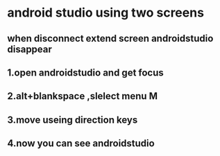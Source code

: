 # android studio using two screens
## when disconnect extend screen  androidstudio disappear
## 1.open androidstudio and get focus
## 2.alt+blankspace ,slelect  menu M
## 3.move useing direction keys
## 4.now you can see androidstudio